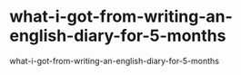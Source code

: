 # what-i-got-from-writing-an-english-diary-for-5-months
what-i-got-from-writing-an-english-diary-for-5-months

